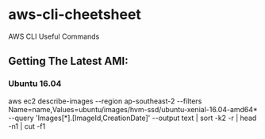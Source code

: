 # aws-cli-cheetsheet
AWS CLI Useful Commands 

## Getting The Latest AMI:
### Ubuntu 16.04
aws ec2 describe-images --region ap-southeast-2 --filters Name=name,Values=ubuntu/images/hvm-ssd/ubuntu-xenial-16.04-amd64*  --query 'Images[*].[ImageId,CreationDate]' --output text  | sort -k2 -r  | head -n1 | cut -f1
